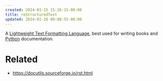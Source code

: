 ```yaml
---
created: 2024-01-15 15:26:15-08:00
title: reStructuredText
updated: 2024-01-26 09:08:55-08:00
---
```


A [Lightweight Text Formatting Language](Lightweight%20Text%20Formatting%20Language.md), best used for writing books and [Python](Python.md) documentation.

# Related

* https://docutils.sourceforge.io/rst.html